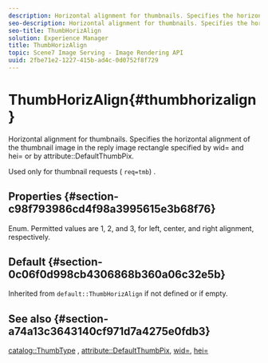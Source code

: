 ```yaml
---
description: Horizontal alignment for thumbnails. Specifies the horizontal alignment of the thumbnail image in the reply image rectangle specified by wid= and hei= or by attribute DefaultThumbPix.
seo-description: Horizontal alignment for thumbnails. Specifies the horizontal alignment of the thumbnail image in the reply image rectangle specified by wid= and hei= or by attribute DefaultThumbPix.
seo-title: ThumbHorizAlign
solution: Experience Manager
title: ThumbHorizAlign
topic: Scene7 Image Serving - Image Rendering API
uuid: 2fbe71e2-1227-415b-ad4c-0d0752f8f729
---
```


# ThumbHorizAlign{#thumbhorizalign}

Horizontal alignment for thumbnails. Specifies the horizontal alignment of the thumbnail image in the reply image rectangle specified by wid= and hei= or by attribute::DefaultThumbPix.

 Used only for thumbnail requests ( `req=tmb`) .

## Properties {#section-c98f793986cd4f98a3995615e3b68f76}

Enum. Permitted values are 1, 2, and 3, for left, center, and right alignment, respectively.

## Default {#section-0c06f0d998cb4306868b360a06c32e5b}

Inherited from `default::ThumbHorizAlign` if not defined or if empty.

## See also {#section-a74a13c3643140cf971d7a4275e0fdb3}

[catalog::ThumbType](../../../../../is-api/image-catalog/image-serving-api-ref/c-image-catalog-reference/c-image-svg-data-reference/c-image-data-reference/r-thumbtype-cat.md#reference-41149ddffc8749cba2f8d9c8e2611e03) , [attribute::DefaultThumbPix](../../../../../is-api/image-catalog/image-serving-api-ref/c-image-catalog-reference/c-attributes-reference/r-defaultthumbpix.md#reference-cf52bb74bed2466e8bc8adb0cacd6141), [wid=](../../../../../is-api/http-ref/image-serving-api-ref/c-http-protocol-reference/c-command-reference/r-is-http-wid.md#reference-bfeadcb67bf4485f851eb21345527e47), [hei=](../../../../../is-api/http-ref/image-serving-api-ref/c-http-protocol-reference/c-command-reference/r-is-http-hei.md#reference-6d6f556ccc0e4b98a815e8a5c1944a96) 
